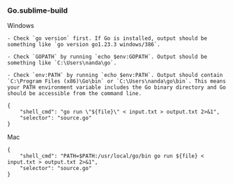 ### Go.sublime-build

Windows

    - Check `go version` first. If Go is installed, output should be something like `go version go1.23.3 windows/386`.
    
    - Check `GOPATH` by running `echo $env:GOPATH`. Output should be something like `C:\Users\nanda\go`.
    
    - Check `env:PATH` by running `echo $env:PATH`. Output should contain `C:\Program Files (x86)\Go\bin` or `C:\Users\nanda\go\bin`. This means your PATH environment variable includes the Go binary directory and Go should be accessible from the command line. 

```
{
    "shell_cmd": "go run \"${file}\" < input.txt > output.txt 2>&1",
    "selector": "source.go"
}
```

Mac
```
{
    "shell_cmd": "PATH=$PATH:/usr/local/go/bin go run ${file} < input.txt > output.txt 2>&1",
    "selector": "source.go"
}
```
